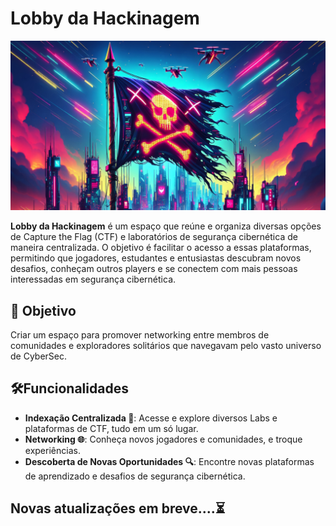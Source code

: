 
# Lobby da Hackinagem

![Imagem de Capa](https://github.com/4st3rIkxx/L0bby-da-H4ckinagem/blob/main/lobby.jpg)

**Lobby da Hackinagem** é um espaço que reúne e organiza diversas opções de Capture the Flag (CTF) e laboratórios de segurança cibernética de maneira centralizada. O objetivo é facilitar o acesso a essas plataformas, permitindo que jogadores, estudantes e entusiastas descubram novos desafios, conheçam outros players e se conectem com mais pessoas interessadas em segurança cibernética.

## 🚀 Objetivo

Criar um espaço para promover networking entre membros de comunidades e exploradores solitários que navegavam pelo vasto universo de CyberSec.

## 🛠️Funcionalidades

- **Indexação Centralizada 🔄**: Acesse e explore diversos Labs e plataformas de CTF, tudo em um só lugar.
- **Networking 🌐**: Conheça novos jogadores e comunidades, e troque experiências.
- **Descoberta de Novas Oportunidades 🔍**: Encontre novas plataformas de aprendizado e desafios de segurança cibernética.

## Novas atualizações em breve....⏳


